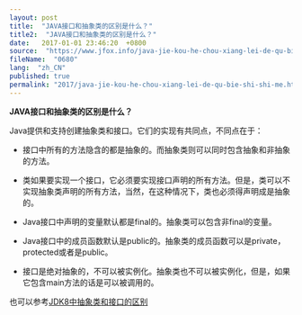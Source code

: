 ```yaml
---
layout: post
title:  "JAVA接口和抽象类的区别是什么？"
title2:  "JAVA接口和抽象类的区别是什么？"
date:   2017-01-01 23:46:20  +0800
source:  "https://www.jfox.info/java-jie-kou-he-chou-xiang-lei-de-qu-bie-shi-shi-me.html"
fileName:  "0680"
lang:  "zh_CN"
published: true
permalink: "2017/java-jie-kou-he-chou-xiang-lei-de-qu-bie-shi-shi-me.html"
---
```




**JAVA接口和抽象类的区别是什么？**

Java提供和支持创建抽象类和接口。它们的实现有共同点，不同点在于：

- 接口中所有的方法隐含的都是抽象的。而抽象类则可以同时包含抽象和非抽象的方法。

- 类如果要实现一个接口，它必须要实现接口声明的所有方法。但是，类可以不实现抽象类声明的所有方法，当然，在这种情况下，类也必须得声明成是抽象的。 

- Java接口中声明的变量默认都是final的。抽象类可以包含非final的变量。

- Java接口中的成员函数默认是public的。抽象类的成员函数可以是private，protected或者是public。

- 接口是绝对抽象的，不可以被实例化。抽象类也不可以被实例化，但是，如果它包含main方法的话是可以被调用的。

也可以参考[JDK8中抽象类和接口的区别](https://www.jfox.info/go.php?url=http://www.jfox.info/url.php?_src=&amp;isencode=1&amp;content=dGltZT0xNDA4ODgzMTYzNjI0JnVybD1odHRwJTNBJTJGJTJGd3d3LmphdmFjb2RlZ2Vla3MuY29tJTJGMjAxNCUyRjA0JTJGYWJzdHJhY3QtY2xhc3MtdmVyc3VzLWludGVyZmFjZS1pbi10aGUtamRrLTgtZXJhLmh0bWw=)
